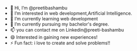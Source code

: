 - 👋 Hi, I’m @preetibashambu
- 👀 I’m interested in web development,Artificial Intelligence.
- 🌱 I’m currently learning web development
- 💞️ I’m currently pursuing my bachelor's  degree.
- 📫 you can contact me on Linkedin@preeti-bashambu
- 😄 Interested in gaining new experiences!
- ⚡ Fun fact: i love to create and solve problems!!

<!---
preetibashambu/preetibashambu is a ✨ special ✨ repository because its `README.md` (this file) appears on your GitHub profile.
You can click the Preview link to take a look at your changes.
--->
